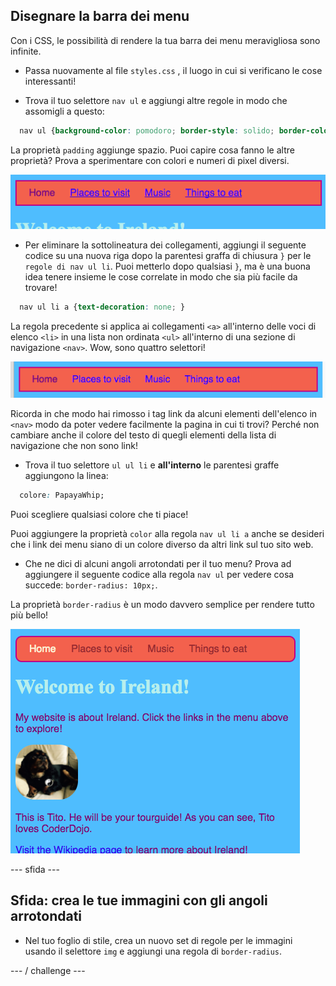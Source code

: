 ## Disegnare la barra dei menu

Con i CSS, le possibilità di rendere la tua barra dei menu meravigliosa sono infinite.

- Passa nuovamente al file `styles.css` , il luogo in cui si verificano le cose interessanti!

- Trova il tuo selettore `nav ul` e aggiungi altre regole in modo che assomigli a questo:

```css
  nav ul {background-color: pomodoro; border-style: solido; border-color: MediumVioletRed; larghezza del bordo: 2px; imbottitura: 10px; }
```

La proprietà `padding` aggiunge spazio. Puoi capire cosa fanno le altre proprietà? Prova a sperimentare con colori e numeri di pixel diversi.

![Barra dei menu con bordi e imbottitura aggiunti](images/egMenuBarMoreStyle.png)

- Per eliminare la sottolineatura dei collegamenti, aggiungi il seguente codice su una nuova riga dopo la parentesi graffa di chiusura `}` per le `regole di nav ul li`. Puoi metterlo dopo qualsiasi `}`, ma è una buona idea tenere insieme le cose correlate in modo che sia più facile da trovare!

```css
  nav ul li a {text-decoration: none; }
```

La regola precedente si applica ai collegamenti `<a>` all'interno delle voci di elenco `<li>` in una lista non ordinata `<ul>` all'interno di una sezione di navigazione `<nav>`. Wow, sono quattro selettori!

![Barra dei menu con sottolineatura del collegamento rimossa](images/egMenuBarNoUnderline.png)

Ricorda in che modo hai rimosso i tag link da alcuni elementi dell'elenco in `<nav>` modo da poter vedere facilmente la pagina in cui ti trovi? Perché non cambiare anche il colore del testo di quegli elementi della lista di navigazione che non sono link!

- Trova il tuo selettore `ul ul li` e **all'interno** le parentesi graffe aggiungono la linea:

```css
  colore: PapayaWhip;
```

Puoi scegliere qualsiasi colore che ti piace!

Puoi aggiungere la proprietà `color` alla regola `nav ul li a` anche se desideri che i link dei menu siano di un colore diverso da altri link sul tuo sito web.

- Che ne dici di alcuni angoli arrotondati per il tuo menu? Prova ad aggiungere il seguente codice alla regola `nav ul` per vedere cosa succede: `border-radius: 10px;`.

La proprietà `border-radius` è un modo davvero semplice per rendere tutto più bello!

![Pagina Web con angoli arrotondati sulla barra dei menu e su un'immagine](images/egMenuBarFullStyles_result.png)

\--- sfida \---

## Sfida: crea le tue immagini con gli angoli arrotondati

- Nel tuo foglio di stile, crea un nuovo set di regole per le immagini usando il selettore `img` e aggiungi una regola di `border-radius`.

\--- / challenge \---